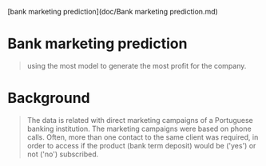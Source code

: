 [bank marketing prediction](doc/Bank marketing prediction.md)
# Bank marketing prediction
>using the most model to generate the most profit for the company.

# Background
>The data is related with direct marketing campaigns of a Portuguese banking institution. The marketing campaigns were based on phone calls. Often, more than one contact to the same client was required, in order to access if the product (bank term deposit) would be ('yes') or not ('no') subscribed.

